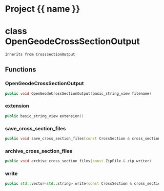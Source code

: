 <script setup>
import {useRoute} from 'vitepress'
const {path} = useRoute()
const tokens = path.split('/')
const words = tokens[2].split('-');
for (let i = 0; i < words.length; i++) {
    words[i] = words[i].charAt(0).toUpperCase() + words[i].slice(1);
    words[i] = words[i].replace('geode', 'Geode')
}
const name = words.join('-');
</script>
# Project {{ name }}

# class OpenGeodeCrossSectionOutput


```cpp
Inherits from CrossSectionOutput
```



## Functions

### OpenGeodeCrossSectionOutput

```cpp
public void OpenGeodeCrossSectionOutput(basic_string_view filename)
```


### extension

```cpp
public basic_string_view extension()
```


### save_cross_section_files

```cpp
public void save_cross_section_files(const CrossSection & cross_section, basic_string_view directory)
```


### archive_cross_section_files

```cpp
public void archive_cross_section_files(const ZipFile & zip_writer)
```


### write

```cpp
public std::vector<std::string> write(const CrossSection & cross_section)
```




